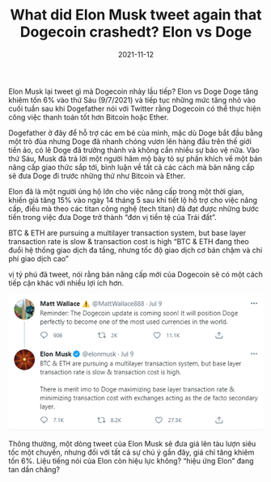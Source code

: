 ﻿---
title: What did Elon Musk tweet again that Dogecoin crashedt? Elon vs Doge
date: 2021-11-12
description: I am a description of a great article
img: /images/article/ELON_VS_DOGE/2.png
alt: What did Elon Musk tweet again that Dogecoin crashedt? Elon vs Doge
tags: 
  - Hashtag 1
  - Hashtag 2
  - Hashtag 3
  - Hashtag 4
  - Hashtag 5
  - Hashtag 6
---

Elon Musk lại tweet gì mà Dogecoin nhảy lầu tiếp? Elon vs Doge
Doge tăng khiêm tốn 6% vào thứ Sáu (9/7/2021) và tiếp tục những mức tăng nhỏ vào cuối tuần sau khi Dogefather nói với Twitter rằng Dogecoin có thể thực hiện công việc thanh toán tốt hơn Bitcoin hoặc Ether.

Dogefather ở đây để hỗ trợ các em bé của mình, mặc dù Doge bắt đầu bằng một trò đùa nhưng Doge đã nhanh chóng vươn lên hàng đầu trên thế giới tiền ảo, có lẽ Doge đã trưởng thành và không cần nhiều sự bảo vệ nữa. Vào thứ Sáu, Musk đã trả lời một người hâm mộ bày tỏ sự phấn khích về một bản nâng cấp giao thức sắp tới, bình luận về tất cả các cách mà bản nâng cấp sẽ đưa Doge đi trước những thứ như Bitcoin và Ether.

Elon đã là một người ủng hộ lớn cho việc nâng cấp trong một thời gian, khiến giá tăng 15% vào ngày 14 tháng 5 sau khi tiết lộ hỗ trợ cho việc nâng cấp, điều mà theo các titan công nghệ (tech titan) đã đạt được những bước tiến trong việc đưa Doge trở thành “đơn vị tiền tệ của Trái đất”.

BTC & ETH are pursuing a multilayer transaction system, but base layer transaction rate is slow & transaction cost is high
“BTC & ETH đang theo đuổi hệ thống giao dịch đa tầng, nhưng tốc độ giao dịch cơ bản chậm và chi phí giao dịch cao”

vị tỷ phú đã tweet, nói rằng bản nâng cấp mới của Dogecoin sẽ có một cách tiếp cận khác với nhiều lợi ích hơn.

![](/images/article/ELON_VS_DOGE/1.png)
 
Thông thường, một dòng tweet của Elon Musk sẽ đưa giá lên tàu lượn siêu tốc một chuyến, nhưng đối với tất cả sự chú ý gần đây, giá chỉ tăng khiêm tốn 6%. Liệu tiếng nói của Elon còn hiệu lực không? “hiệu ứng Elon” đang tan dần chăng?